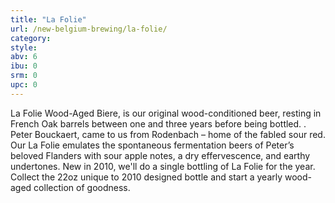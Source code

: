 ```yaml
---
title: "La Folie"
url: /new-belgium-brewing/la-folie/
category: 
style: 
abv: 6
ibu: 0
srm: 0
upc: 0
---
```

La Folie Wood-Aged Biere, is our original wood-conditioned beer, resting in French Oak barrels between one and three years before being bottled. . Peter Bouckaert, came to us from Rodenbach – home of the fabled sour red. Our La Folie emulates the spontaneous fermentation beers of Peter’s beloved Flanders with sour apple notes, a dry effervescence, and earthy undertones. New in 2010, we'll do a single bottling of La Folie for the year. Collect the 22oz unique to 2010 designed bottle and start a yearly wood-aged collection of goodness.
